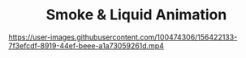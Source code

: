 <h1 align='center'>Smoke & Liquid Animation</h1>



https://user-images.githubusercontent.com/100474306/156422133-7f3efcdf-8919-44ef-beee-a1a73059261d.mp4

